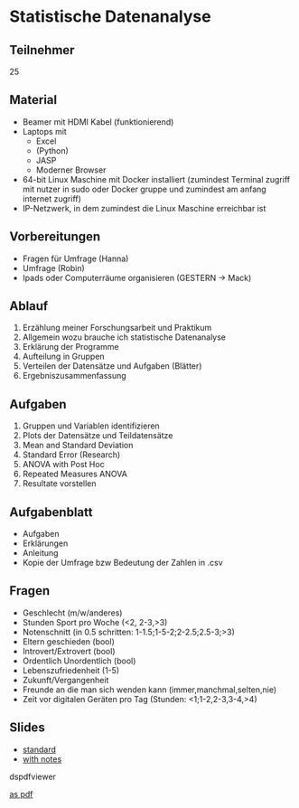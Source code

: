 
# Statistische Datenanalyse

## Teilnehmer

25

## Material

* Beamer mit HDMI Kabel (funktionierend)
* Laptops mit
  * Excel
  * (Python)
  * JASP
  * Moderner Browser
* 64-bit Linux Maschine mit Docker installiert (zumindest Terminal zugriff mit nutzer in sudo oder Docker gruppe und zumindest am anfang internet zugriff)
* IP-Netzwerk, in dem zumindest die Linux Maschine erreichbar ist

## Vorbereitungen

* Fragen für Umfrage (Hanna)
* Umfrage (Robin)
* Ipads oder Computerräume organisieren (GESTERN -> Mack)

## Ablauf

1. Erzählung meiner Forschungsarbeit und Praktikum
2. Allgemein wozu brauche ich statistische Datenanalyse
3. Erklärung der Programme
4. Aufteilung in Gruppen
5. Verteilen der Datensätze und Aufgaben (Blätter)
6. Ergebniszusammenfassung

## Aufgaben

1. Gruppen und Variablen identifizieren
2. Plots der Datensätze und Teildatensätze
3. Mean and Standard Deviation
4. Standard Error (Research)
5. ANOVA with Post Hoc
6. Repeated Measures ANOVA
7. Resultate vorstellen

## Aufgabenblatt

* Aufgaben
* Erklärungen
* Anleitung
* Kopie der Umfrage bzw Bedeutung der Zahlen in .csv

## Fragen

* Geschlecht (m/w/anderes)
* Stunden Sport pro Woche (<2, 2-3,>3)
* Notenschnitt (in 0.5 schritten: 1-1.5;1-5-2;2-2.5;2.5-3;>3)
* Eltern geschieden (bool)
* Introvert/Extrovert (bool)
* Ordentlich Unordentlich (bool)
* Lebenszufriedenheit (1-5)
* Zukunft/Vergangenheit
* Freunde an die man sich wenden kann (immer,manchmal,selten,nie)
* Zeit vor digitalen Geräten pro Tag (Stunden: <1;1-2,2-3,3-4,>4)

## Slides

* [standard](https://robinmarchart.github.io/workshop-wissenschaftstag/slides.pdf)
* [with notes](https://robinmarchart.github.io/workshop-wissenschaftstag/slides_with_notes.pdf)

dspdfviewer

[as pdf](https://robinmarchart.github.io/workshop-wissenschaftstag/Workshop.pdf)
